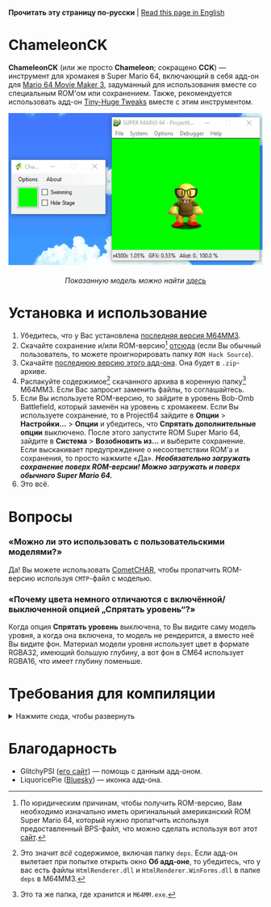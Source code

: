 **Прочитать эту страницу по-русски** | [Read this page in English](https://github.com/vazhka-dolya/ChameleonCK/blob/main/README.md)
# ChameleonCK
**ChameleonCK** (или же просто **Chameleon**; сокращено **CCK**) — инструмент для хромакея в Super Mario 64, включающий в себя адд-он для [Mario 64 Movie Maker 3](https://github.com/projectcomet64/M64MM), задуманный для использования вместе со специальным ROM'ом или сохранением. Также, рекомендуется использовать адд-он [Tiny-Huge Tweaks](https://github.com/vazhka-dolya/TinyHugeTweaks) вместе с этим инструментом.
<p align="center">
  <img src="https://github.com/vazhka-dolya/ChameleonCK/blob/main/GitHubImg/CCK_showcase.gif"/>
</p>
<div align="center">
  <h6>Показанную модель можно найти <a href="https://www.youtube.com/watch?v=6gp2YUWJJQ8">здесь</a></h6>
</div>

# Установка и использование
1. Убедитесь, что у Вас установлена [последняя версия M64MM3](https://github.com/projectcomet64/M64MM/releases/latest).
2. Скачайте сохранение и/или ROM-версию[^1] [отсюда](https://github.com/vazhka-dolya/ChameleonCK/tree/main/SM64) (если Вы обычный пользователь, то можете проигнорировать папку `ROM Hack Source`).
3. Скачайте [последнюю версию этого адд-она](https://github.com/vazhka-dolya/ChameleonCK/releases/latest). Она будет в `.zip`-архиве.
4. Распакуйте содержимое[^2] скачанного архива в коренную папку[^3] M64MM3. Если Вас запросит заменить файлы, то соглашайтесь.
5. Если Вы используете ROM-версию, то зайдите в уровень Bob-Omb Battlefield, который заменён на уровень с хромакеем. Если Вы используете сохранение, то в Project64 зайдите в **Опции** > **Настройки…** > **Опции** и убедитесь, что **Спрятать дополнительные опции** выключено. После этого запустите ROM Super Mario 64, зайдите в **Система** > **Возобновить из…** и выберите сохранение. Если выскакивает предупреждение о несоответствии ROM'а и сохранения, то просто нажмите «Да». ***Необязательно загружать сохранение поверх ROM-версии! Можно загружать и поверх обычного Super Mario 64.***
6. Это всё.
# Вопросы
### «Можно ли это использовать с пользовательскими моделями?»
Да! Вы можете использовать [CometCHAR](https://github.com/projectcomet64/CometCHAR), чтобы пропатчить ROM-версию используя `CMTP`-файл с моделью.
### «Почему цвета немного отличаются с включённой/выключенной опцией „**Спрятать уровень**“?»
Когда опция **Спрятать уровень** выключена, то Вы видите саму модель уровня, а когда она включена, то модель не рендерится, а вместо неё Вы видите фон. Материал модели уровня использует цвет в формате RGBA32, имеющий большую глубину, а вот фон в СМ64 использует RGBA16, что имеет глубину поменьше.
# Требования для компиляции
<details>
  <summary>Нажмите сюда, чтобы развернуть</summary>
  
- Visual Studio 2022.
- Репозиторий M64MM3 в папке под названием `M64MM`, которая находится на одну директорию выше.
  - Пример: если `.sln`-файл BodyStates — `C:/projects/ChameleonCK/ChameleonCK.sln`, то весь репозиторий M64MM3 должен быть в `C:/projects/M64MM`. Желательно, чтобы у путей не было кириллицы.
- Если Вы на Windows, то перед тем, как распаковывать архивы, нажмите правой кнопкой мыши по ним, откройте **Свойства** и посмотрите есть ли опция **Разблокировать**. Если есть, то поставьте на ней галочки и нажмите **Применить**. Если Вы этого не сделаете и архив(-ы) останутся заблокированными, то Вы можете столкнуться с проблемами.
- *В зависимости от ситуации*, Вам *возможно* нужно будет сделать следующее: зайдите в **Меню** > **Средства** > **Диспетчер пакетов NuGet** > **Консоль диспетчера пакетов** и введите `Install-Package HtmlRenderer.WinForms`. После этого, зайдите **Меню** > **Проект** > **Управление пакетами NuGet…** и убедитесь, что у `HtmlRenderer.Core` и `HtmlRenderer.WinForms` последнии версии.

</details>

# Благодарность
- GlitchyPSI ([его сайт](https://glitchypsi.xyz)) — помощь с данным адд-оном.
- LiquoricePie ([Bluesky](https://bsky.app/profile/liquoricepie.bsky.social)) — иконка адд-она.
[^1]: По юридическим причинам, чтобы получить ROM-версию, Вам необходимо изначально иметь оригинальный американский ROM Super Mario 64, который нужно пропатчить используя предоставленный BPS-файл, что можно сделать используя вот этот [сайт](https://hack64.net/tools/patcher.php).
[^2]: Это значит *всё* содержимое, включая папку `deps`. Если адд-он вылетает при попытке открыть окно **Об адд-оне**, то убедитесь, что у вас есть файлы `HtmlRenderer.dll` и `HtmlRenderer.WinForms.dll` в папке `deps` в M64MM3.
[^3]: Это та же папка, где хранится и `M64MM.exe`.
